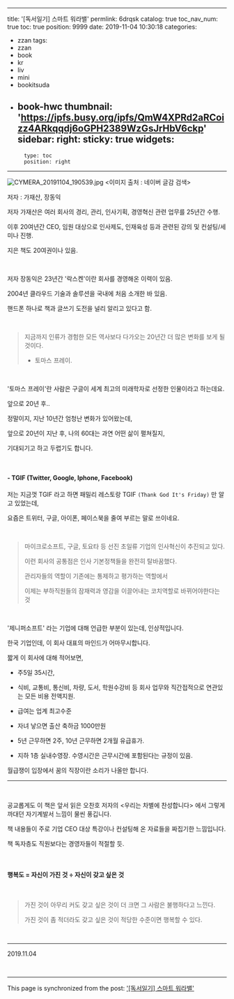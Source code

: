 
---
title: '[독서일기] 스마트 워라밸'
permlink: 6drqsk
catalog: true
toc_nav_num: true
toc: true
position: 9999
date: 2019-11-04 10:30:18
categories:
- zzan
tags:
- zzan
- book
- kr
- liv
- mini
- bookitsuda
- book-hwc
thumbnail: 'https://ipfs.busy.org/ipfs/QmW4XPRd2aRCoizz4ARkqqdj6oGPH2389WzGsJrHbV6ckp'
sidebar:
    right:
        sticky: true
widgets:
    -
        type: toc
        position: right
---


![CYMERA_20191104_190539.jpg](https://ipfs.busy.org/ipfs/QmW4XPRd2aRCoizz4ARkqqdj6oGPH2389WzGsJrHbV6ckp)
<이미지 출처 : 네이버 글감 검색>


저자 : 가재산, 장동익

저자 가재산은 여러 회사의 경리, 관리, 인사기획, 경영혁신 관련 업무를 25년간 수행.

이후 20여년간 CEO, 임원 대상으로 인사제도, 인재육성 등과 관련된 강의 및 컨설팅/세미나 진행.

지은 책도 20여권이나 있음.

​

저자 장동익은 23년간 '락스켄'이란 회사를 경영해온 이력이 있음.

2004년 클라우드 기술과 솔루션을 국내에 처음 소개한 바 있음.

핸드폰 하나로 책과 글쓰기 도전을 널리 알리고 있다고 함.

​

> 지금까지 인류가 경험한 모든 역사보다 
> 다가오는 20년간 더 많은 변화를 보게 될 것이다. 
> - 토마스 프레이.

​

'토마스 프레이'란 사람은 구글이 세계 최고의 미래학자로 선정한 인물이라고 하는데요.

앞으로 20년 후..

정말이지, 지난 10년간 엄청난 변화가 있어왔는데,

앞으로 20년이 지난 후, 나의 60대는 과연 어떤 삶이 펼쳐질지,

기대되기고 하고 두렵기도 합니다.

​

#### - TGIF (Twitter, Google, Iphone, Facebook)

저는 지금껏 TGIF 라고 하면 패밀리 레스토랑  TGIF `(Thank God It's Friday)` 만 알고 있었는데, 

요즘은 트위터, 구글, 아이폰, 페이스북을 줄여 부르는 말로 쓰이네요.

​

> 마이크로소프트, 구글, 토요타 등 선진 초일류 기업의 인사혁신이 추진되고 있다.
>
> 이런 회사의 공통점은 인사 기본정책들을 완전히 탈바꿈했다.
>
> 관리자들의 역할이 기존에는 통제하고 평가하는 역할에서 
>
> 이제는 부하직원들의 잠재력과 영감을 이끌어내는 코치역할로 바뀌어야한다는 것

​

'제니퍼소프트' 라는 기업에 대해 언급한 부분이 있는데, 인상적입니다.

한국 기업인데, 이 회사 대표의 마인드가 어마무시합니다.

짧게 이 회사에 대해 적어보면,

- 주5일 35시간, 

- 식비, 교통비, 통신비, 차량, 도서, 학원수강비 등 회사 업무와 직간접적으로 연관있는 모든 비용 전액지원.

- 급여는 업계 최고수준

- 자녀 낳으면 출산 축하금 1000만원

- 5년 근무하면 2주, 10년 근무하면 2개월 유급휴가.

- 지하 1층 실내수영장. 수영시간은 근무시간에 포함된다는 규정이 있음.


월급쟁이 입장에서 꿈의 직장이란 소리가 나올만 합니다.


***
​

공교롭게도 이 책은 앞서 읽은 오찬호 저자의 <우리는 차별에 찬성합니다> 에서 그렇게 까대던 자기계발서 느낌이 물씬 풍깁니다.
​

책 내용들이 주로 기업 CEO 대상 특강이나 컨설팅해 온 자료들을 짜집기한 느낌입니다.

책 독자층도 직원보다는 경영자들이 적절할 듯.

​

#### 행복도 = 자신이 가진 것 ÷ 자신이 갖고 싶은 것

​

> 가진 것이 아무리 커도 갖고 싶은 것이 더 크면 그 사람은 불행하다고 느낀다.
>
> 가진 것이 좀 적더라도 갖고 싶은 것이 적당한 수준이면 행복할 수 있다.

​

***

​2019.11.04

​

- - -

This page is synchronized from the post: ['[독서일기] 스마트 워라밸'](https://steemit.com/@lucky2015/6drqsk)
